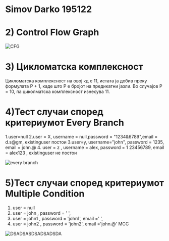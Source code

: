 # Simov Darko 195122
# 2) Control Flow Graph 
![CFG](https://github.com/simovdarko/SI_2023_lab2_195122/assets/126839795/de723cf4-e5ac-4074-a734-4e5c2db3bd8e)
# 3) Цикломатска комплексност
Цикломатска комплексност на овој кд е 11, истата ја добив преку формулата P + 1, каде што P е бројот на предикатни јазли. Во случајов P = 10, па циколматска комплексност изнесува 11.
# 4)Тест случаи според критериумот Every Branch
1.user=null 
2.user = X, username = null,password = "1234&6789",email = d.s@gm, existinguser постои
3.user=y, username="john", password = 1235, email = john.@
4. user = z , username = alex, password = 1 23456789, email = alex123 , existinguser не постои

![every branch](https://github.com/simovdarko/SI_2023_lab2_195122/assets/126839795/5b035e5b-73ef-4aa6-abba-8ed7b045c17c)
# 5)Тест случаи според критериумот Multiple Condition
1. user = null
2. user = john , password = ' ',
3. user = john1 , password = 'john1', email =' ',
4. user = john2 , password = 'john2', email ='john.@'
MCC

![DSADSASDSADSADSDA](https://github.com/simovdarko/SI_2023_lab2_195122/assets/126839795/d78bc71e-967b-4b45-aecd-5407fb904948)

